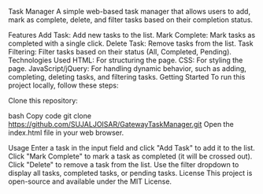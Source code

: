 Task Manager
A simple web-based task manager that allows users to add, mark as complete, delete, and filter tasks based on their completion status.

Features
Add Task: Add new tasks to the list.
Mark Complete: Mark tasks as completed with a single click.
Delete Task: Remove tasks from the list.
Task Filtering: Filter tasks based on their status (All, Completed, Pending).
Technologies Used
HTML: For structuring the page.
CSS: For styling the page.
JavaScript/jQuery: For handling dynamic behavior, such as adding, completing, deleting tasks, and filtering tasks.
Getting Started
To run this project locally, follow these steps:

Clone this repository:

bash
Copy code
git clone https://github.com/SUJALJOISAR/GatewayTaskManager.git
Open the index.html file in your web browser.

Usage
Enter a task in the input field and click "Add Task" to add it to the list.
Click "Mark Complete" to mark a task as completed (it will be crossed out).
Click "Delete" to remove a task from the list.
Use the filter dropdown to display all tasks, completed tasks, or pending tasks.
License
This project is open-source and available under the MIT License.

